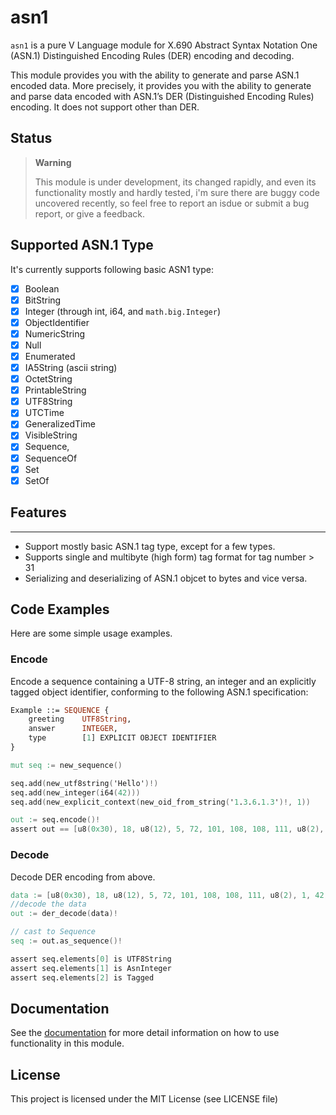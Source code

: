 # asn1
`asn1` is a pure V Language module for X.690 Abstract Syntax Notation One (ASN.1)
Distinguished Encoding Rules (DER) encoding and decoding.


This module provides you with the ability to generate and parse ASN.1 encoded data. 
More precisely, it provides you with the ability to generate and parse data encoded with ASN.1’s DER (Distinguished Encoding Rules) encoding. 
It does not support other than DER.

## Status
> **Warning**
>
> This module is under development, its changed rapidly, and even 
> its functionality mostly and hardly tested, i'm sure there are buggy code uncovered recently,
> so feel free to report an isdue or submit a bug report, or give a feedback.

## Supported ASN.1 Type
It's currently supports following basic ASN1 type:
- [x] Boolean
- [x] BitString
- [x] Integer (through int, i64, and `math.big.Integer`)
- [x] ObjectIdentifier
- [x] NumericString
- [x] Null
- [x] Enumerated
- [x] IA5String (ascii string)
- [x] OctetString
- [x] PrintableString
- [x] UTF8String
- [x] UTCTime
- [x] GeneralizedTime
- [x] VisibleString
- [x] Sequence, 
- [x] SequenceOf
- [x] Set
- [x] SetOf

## **Features**
--------------
* Support mostly basic ASN.1 tag type, except for a few types.
* Supports single and multibyte (high form) tag format for tag number > 31
* Serializing and deserializing of ASN.1 objcet to bytes and vice versa.


## Code Examples

Here are some simple usage examples. 

### Encode

Encode a sequence containing a UTF-8 string, an integer
and an explicitly tagged object identifier, conforming to the following
ASN.1 specification:

```asn.1
Example ::= SEQUENCE {
    greeting    UTF8String,
    answer      INTEGER,
    type        [1] EXPLICIT OBJECT IDENTIFIER
}
```

```v
mut seq := new_sequence()

seq.add(new_utf8string('Hello')!) 
seq.add(new_integer(i64(42))) 
seq.add(new_explicit_context(new_oid_from_string('1.3.6.1.3')!, 1))

out := seq.encode()!
assert out == [u8(0x30), 18, u8(12), 5, 72, 101, 108, 108, 111, u8(2), 1, 42, u8(0xA1), 6, 6, 4, 43, 6, 1, 3]
```

### Decode

Decode DER encoding from above.

```v
data := [u8(0x30), 18, u8(12), 5, 72, 101, 108, 108, 111, u8(2), 1, 42, u8(0xA1), 6, 6, 4, 43, 6, 1, 3]
//decode the data 
out := der_decode(data)!

// cast to Sequence 
seq := out.as_sequence()!

assert seq.elements[0] is UTF8String
assert seq.elements[1] is AsnInteger
assert seq.elements[2] is Tagged

```


## Documentation
See the [documentation](DOCS.md) for more detail information on how to use functionality in this module.

## License

This project is licensed under the MIT License (see LICENSE file)
